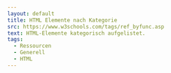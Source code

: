 ```yaml
---
layout: default
title: HTML Elemente nach Kategorie
src: https://www.w3schools.com/tags/ref_byfunc.asp
text: HTML-Elemente kategorisch aufgelistet.
tags:
  - Ressourcen
  - Generell
  - HTML
---
```

